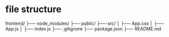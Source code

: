 # file structure 

frontend/
├── node_modules/
├── public/
├── src/
│   ├── App.css
│   ├── App.js
│   ├── index.js
├── .gitignore
├── package.json
├── README.md

